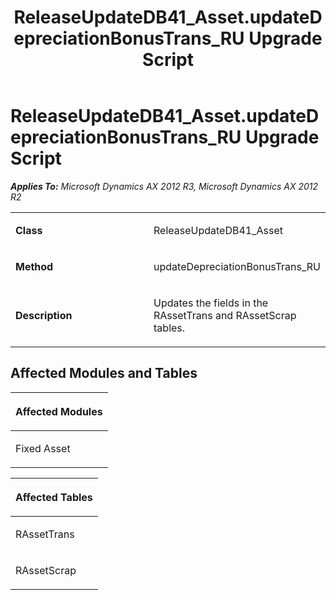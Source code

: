 ﻿---
title: ReleaseUpdateDB41_Asset.updateDepreciationBonusTrans_RU Upgrade Script
TOCTitle: ReleaseUpdateDB41_Asset.updateDepreciationBonusTrans_RU Upgrade Script
ms:assetid: 343e79c5-4128-3e81-a26d-70460432fcfd
ms:mtpsurl: https://msdn.microsoft.com/en-us/library/JJ685124(v=AX.60)
ms:contentKeyID: 49707577
ms.date: 05/18/2015
mtps_version: v=AX.60
---

# ReleaseUpdateDB41\_Asset.updateDepreciationBonusTrans\_RU Upgrade Script 


_**Applies To:** Microsoft Dynamics AX 2012 R3, Microsoft Dynamics AX 2012 R2_

<table>
<colgroup>
<col style="width: 50%" />
<col style="width: 50%" />
</colgroup>
<tbody>
<tr class="odd">
<td><p><strong>Class</strong></p></td>
<td><p>ReleaseUpdateDB41_Asset</p></td>
</tr>
<tr class="even">
<td><p><strong>Method</strong></p></td>
<td><p>updateDepreciationBonusTrans_RU</p></td>
</tr>
<tr class="odd">
<td><p><strong>Description</strong></p></td>
<td><p>Updates the fields in the RAssetTrans and RAssetScrap tables.</p></td>
</tr>
</tbody>
</table>


## Affected Modules and Tables

<table>
<colgroup>
<col style="width: 100%" />
</colgroup>
<thead>
<tr class="header">
<th><p>Affected Modules</p></th>
</tr>
</thead>
<tbody>
<tr class="odd">
<td><p>Fixed Asset</p></td>
</tr>
</tbody>
</table>


<table>
<colgroup>
<col style="width: 100%" />
</colgroup>
<thead>
<tr class="header">
<th><p>Affected Tables</p></th>
</tr>
</thead>
<tbody>
<tr class="odd">
<td><p>RAssetTrans</p></td>
</tr>
<tr class="even">
<td><p>RAssetScrap</p></td>
</tr>
</tbody>
</table>

  


